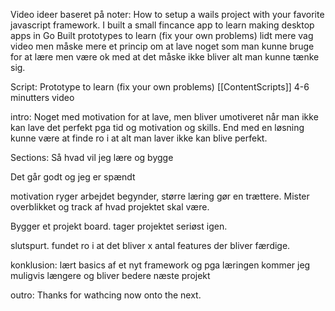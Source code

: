 
Video ideer baseret på noter:
	How to setup a wails project with your favorite javascript framework.
	I built a small fincance app to learn making desktop apps in Go
	Built prototypes to learn (fix your own problems)
		lidt mere vag video men måske mere et princip om at lave noget som man kunne bruge for at lære men være ok med at det måske ikke bliver alt man kunne tænke sig.


Script: Prototype to learn (fix your own problems) [[ContentScripts]]
4-6 minutters video

intro:
Noget med motivation for at lave, men bliver umotiveret når man ikke kan lave det perfekt pga tid og motivation og skills. 
End med en løsning kunne være at finde ro i at alt man laver ikke kan blive perfekt. 


Sections:
Så hvad vil jeg lære og bygge

Det går godt og jeg er spændt 

motivation ryger arbejdet begynder, større læring gør en trættere. Mister overblikket og track af hvad projektet skal være.

Bygger et projekt board. tager projektet seriøst igen.

slutspurt. fundet ro i at det bliver x antal features der bliver færdige.

konklusion: 
	lært basics af et nyt framework og pga læringen kommer jeg muligvis længere og bliver bedere næste projekt

outro:
Thanks for wathcing now onto the next.